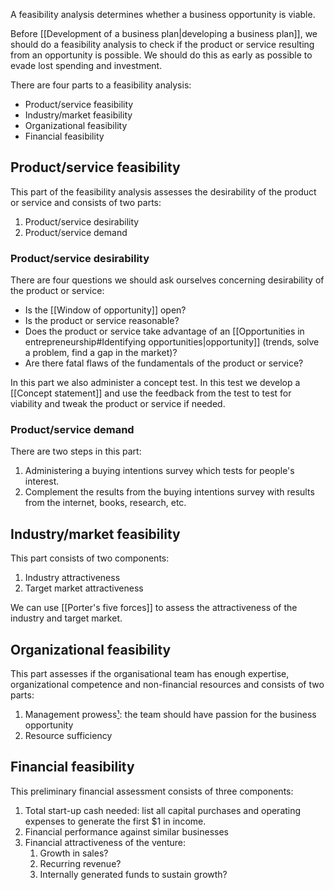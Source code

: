 A feasibility analysis determines whether a business opportunity is viable.

Before [[Development of a business plan|developing a business plan]], we should do a feasibility analysis to check if the product or service resulting from an opportunity is possible. We should do this as early as possible to evade lost spending and investment.

There are four parts to a feasibility analysis: 
- Product/service feasibility
- Industry/market feasibility
- Organizational feasibility
- Financial feasibility

## Product/service feasibility
This part of the feasibility analysis assesses the desirability of the product or service and consists of two parts:
1. Product/service desirability
2. Product/service demand
### Product/service desirability
There are four questions we should ask ourselves concerning desirability of the product or service:
- Is the [[Window of opportunity]] open?
- Is the product or service reasonable?
- Does the product or service take advantage of an [[Opportunities in entrepreneurship#Identifying opportunities|opportunity]] (trends, solve a problem, find a gap in the market)?
- Are there fatal flaws of the fundamentals of the product or service?

In this part we also administer a concept test. In this test we develop a [[Concept statement]] and use the feedback from the test to test for viability and tweak the product or service if needed.
### Product/service demand
There are two steps in this part:
1. Administering a buying intentions survey which tests for people's interest.
2. Complement the results from the buying intentions survey with results from the internet, books, research, etc.
## Industry/market feasibility
This part consists of two components:
1. Industry attractiveness
2. Target market attractiveness

We can use [[Porter's five forces]] to assess the attractiveness of the industry and target market.
## Organizational feasibility
This part assesses if the organisational team has enough expertise, organizational competence and non-financial resources and consists of two parts:
1. Management prowess[¹]: the team should have passion for the business opportunity
2. Resource sufficiency
## Financial feasibility
This preliminary financial assessment consists of three components:
1. Total start-up cash needed: list all capital purchases and operating expenses to generate the first $1 in income.
2. Financial performance against similar businesses
3. Financial attractiveness of the venture:
	1. Growth in sales?
	2. Recurring revenue?
	3. Internally generated funds to sustain growth?

[¹]: Prowess: 'dapperheid'  